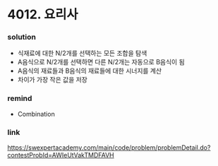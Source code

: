 # 4012. 요리사

### solution
* 식재료에 대한 N/2개를 선택하는 모든 조합을 탐색
* A음식으로 N/2개를 선택하면 다른 N/2개는 자동으로 B음식이 됨
* A음식의 재료들과 B음식의 재료들에 대한 시너지를 계산
* 차이가 가장 작은 값을 저장

### remind
* Combination

### link
https://swexpertacademy.com/main/code/problem/problemDetail.do?contestProbId=AWIeUtVakTMDFAVH